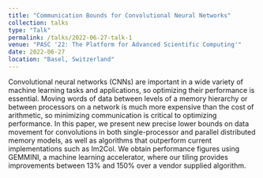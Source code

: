 ```yaml
---
title: "Communication Bounds for Convolutional Neural Networks"
collection: talks
type: "Talk"
permalink: /talks/2022-06-27-talk-1
venue: "PASC '22: The Platform for Advanced Scientific Computing'"
date: 2022-06-27
location: "Basel, Switzerland"
---
```


Convolutional neural networks (CNNs) are important in a wide variety of machine learning tasks and applications, so optimizing their performance is essential. Moving words of data between levels of a memory hierarchy or between processors on a network is much more expensive than the cost of arithmetic, so minimizing communication is critical to optimizing performance. In this paper, we present new precise lower bounds on data movement for convolutions in both single-processor and parallel distributed memory models, as well as algorithms that outperform current implementations such as Im2Col. We obtain performance figures using GEMMINI, a machine learning accelerator, where our tiling provides improvements between 13% and 150% over a vendor supplied algorithm.

